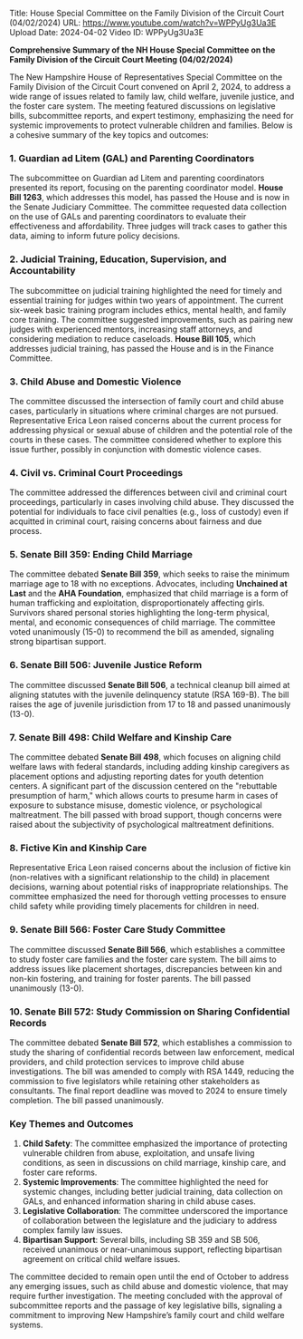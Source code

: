 Title: House Special Committee on the Family Division of the Circuit Court (04/02/2024)
URL: https://www.youtube.com/watch?v=WPPyUg3Ua3E
Upload Date: 2024-04-02
Video ID: WPPyUg3Ua3E

**Comprehensive Summary of the NH House Special Committee on the Family Division of the Circuit Court Meeting (04/02/2024)**

The New Hampshire House of Representatives Special Committee on the Family Division of the Circuit Court convened on April 2, 2024, to address a wide range of issues related to family law, child welfare, juvenile justice, and the foster care system. The meeting featured discussions on legislative bills, subcommittee reports, and expert testimony, emphasizing the need for systemic improvements to protect vulnerable children and families. Below is a cohesive summary of the key topics and outcomes:

### **1. Guardian ad Litem (GAL) and Parenting Coordinators**
The subcommittee on Guardian ad Litem and parenting coordinators presented its report, focusing on the parenting coordinator model. **House Bill 1263**, which addresses this model, has passed the House and is now in the Senate Judiciary Committee. The committee requested data collection on the use of GALs and parenting coordinators to evaluate their effectiveness and affordability. Three judges will track cases to gather this data, aiming to inform future policy decisions.

### **2. Judicial Training, Education, Supervision, and Accountability**
The subcommittee on judicial training highlighted the need for timely and essential training for judges within two years of appointment. The current six-week basic training program includes ethics, mental health, and family core training. The committee suggested improvements, such as pairing new judges with experienced mentors, increasing staff attorneys, and considering mediation to reduce caseloads. **House Bill 105**, which addresses judicial training, has passed the House and is in the Finance Committee.

### **3. Child Abuse and Domestic Violence**
The committee discussed the intersection of family court and child abuse cases, particularly in situations where criminal charges are not pursued. Representative Erica Leon raised concerns about the current process for addressing physical or sexual abuse of children and the potential role of the courts in these cases. The committee considered whether to explore this issue further, possibly in conjunction with domestic violence cases.

### **4. Civil vs. Criminal Court Proceedings**
The committee addressed the differences between civil and criminal court proceedings, particularly in cases involving child abuse. They discussed the potential for individuals to face civil penalties (e.g., loss of custody) even if acquitted in criminal court, raising concerns about fairness and due process.

### **5. Senate Bill 359: Ending Child Marriage**
The committee debated **Senate Bill 359**, which seeks to raise the minimum marriage age to 18 with no exceptions. Advocates, including **Unchained at Last** and the **AHA Foundation**, emphasized that child marriage is a form of human trafficking and exploitation, disproportionately affecting girls. Survivors shared personal stories highlighting the long-term physical, mental, and economic consequences of child marriage. The committee voted unanimously (15-0) to recommend the bill as amended, signaling strong bipartisan support.

### **6. Senate Bill 506: Juvenile Justice Reform**
The committee discussed **Senate Bill 506**, a technical cleanup bill aimed at aligning statutes with the juvenile delinquency statute (RSA 169-B). The bill raises the age of juvenile jurisdiction from 17 to 18 and passed unanimously (13-0).

### **7. Senate Bill 498: Child Welfare and Kinship Care**
The committee debated **Senate Bill 498**, which focuses on aligning child welfare laws with federal standards, including adding kinship caregivers as placement options and adjusting reporting dates for youth detention centers. A significant part of the discussion centered on the "rebuttable presumption of harm," which allows courts to presume harm in cases of exposure to substance misuse, domestic violence, or psychological maltreatment. The bill passed with broad support, though concerns were raised about the subjectivity of psychological maltreatment definitions.

### **8. Fictive Kin and Kinship Care**
Representative Erica Leon raised concerns about the inclusion of fictive kin (non-relatives with a significant relationship to the child) in placement decisions, warning about potential risks of inappropriate relationships. The committee emphasized the need for thorough vetting processes to ensure child safety while providing timely placements for children in need.

### **9. Senate Bill 566: Foster Care Study Committee**
The committee discussed **Senate Bill 566**, which establishes a committee to study foster care families and the foster care system. The bill aims to address issues like placement shortages, discrepancies between kin and non-kin fostering, and training for foster parents. The bill passed unanimously (13-0).

### **10. Senate Bill 572: Study Commission on Sharing Confidential Records**
The committee debated **Senate Bill 572**, which establishes a commission to study the sharing of confidential records between law enforcement, medical providers, and child protection services to improve child abuse investigations. The bill was amended to comply with RSA 1449, reducing the commission to five legislators while retaining other stakeholders as consultants. The final report deadline was moved to 2024 to ensure timely completion. The bill passed unanimously.

### **Key Themes and Outcomes**
1. **Child Safety**: The committee emphasized the importance of protecting vulnerable children from abuse, exploitation, and unsafe living conditions, as seen in discussions on child marriage, kinship care, and foster care reforms.
2. **Systemic Improvements**: The committee highlighted the need for systemic changes, including better judicial training, data collection on GALs, and enhanced information sharing in child abuse cases.
3. **Legislative Collaboration**: The committee underscored the importance of collaboration between the legislature and the judiciary to address complex family law issues.
4. **Bipartisan Support**: Several bills, including SB 359 and SB 506, received unanimous or near-unanimous support, reflecting bipartisan agreement on critical child welfare issues.

The committee decided to remain open until the end of October to address any emerging issues, such as child abuse and domestic violence, that may require further investigation. The meeting concluded with the approval of subcommittee reports and the passage of key legislative bills, signaling a commitment to improving New Hampshire’s family court and child welfare systems.